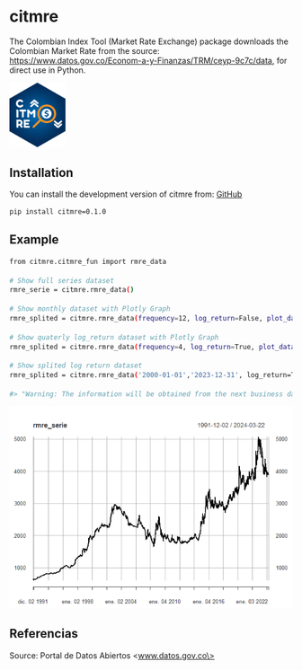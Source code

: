 # citmre

The Colombian Index Tool (Market Rate Exchange) package downloads the 
Colombian Market Rate from the source:
<https://www.datos.gov.co/Econom-a-y-Finanzas/TRM/ceyp-9c7c/data>, for
direct use in Python.

[<img src="man/figures/logo.png" width="100">](https://github.com/SergioFinances/citmre_development_python.git)

## Installation

You can install the development version of citmre from:
[GitHub](https://github.com/SergioFinances/citmre_development_python.git)

```bash
pip install citmre=0.1.0
```
## Example

```bash
from citmre.citmre_fun import rmre_data

# Show full series dataset
rmre_serie = citmre.rmre_data()

# Show monthly dataset with Plotly Graph
rmre_splited = citmre.rmre_data(frequency=12, log_return=False, plot_data=True)

# Show quaterly log_return dataset with Plotly Graph
rmre_splited = citmre.rmre_data(frequency=4, log_return=True, plot_data=True, type="mean")

# Show splited log return dataset
rmre_splited = citmre.rmre_data('2000-01-01','2023-12-31', log_return=True)

#> "Warning: The information will be obtained from the next business day, as the desired date is a holiday or weekend."
```

![](man/figures/README-example-1.png)

## Referencias

Source: Portal de Datos Abiertos \<www.datos.gov.co\>